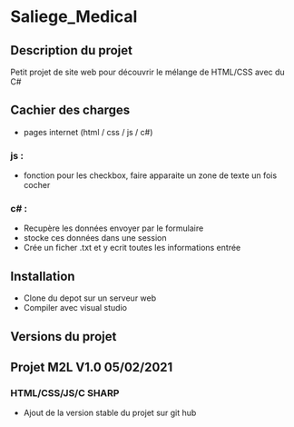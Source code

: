 # Saliege_Medical
## Description du projet
Petit projet de site web pour découvrir le mélange de HTML/CSS avec du C#

## Cachier des charges
 - pages internet (html / css / js / c#)
 ### js :
  - fonction pour les checkbox, faire apparaite un zone de texte un fois cocher
 ### c# :
 - Recupère les données envoyer par le formulaire
 - stocke ces données dans une session
 - Crée un ficher .txt et y ecrit toutes les informations entrée
 
## Installation
 - Clone du depot sur un serveur web
 - Compiler avec visual studio

## Versions du projet
## Projet M2L V1.0 05/02/2021
### HTML/CSS/JS/C SHARP
  - Ajout de la version stable du projet sur git hub
 